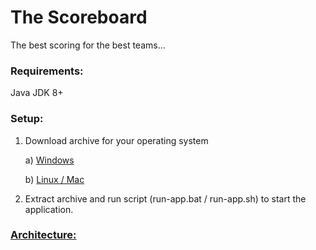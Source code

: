 # The Scoreboard

The best scoring for the best teams...

### Requirements:
Java JDK 8+

### Setup:
1. Download archive for your operating system

    a) [Windows](./windows.zip)  
    
    b) [Linux / Mac](./unix.zip)

3. Extract archive and run script (run-app.bat / run-app.sh) to start the application.


### [Architecture:](./ARCHITECTURE.md) 